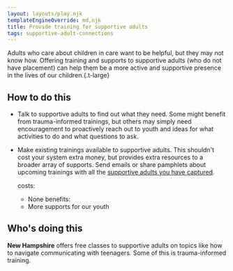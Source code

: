 ```yaml
---
layout: layouts/play.njk
templateEngineOverride: md,njk
title: Provide training for supportive adults
tags: supportive-adult-connections
---
```


Adults who care about children in care want to be helpful, but they may not know how. Offering training and supports to supportive adults (who do not have placement) can help them be a more active and supportive presence in the lives of our children.{.t-large}

## How to do this

* Talk to supportive adults to find out what they need. Some might benefit from trauma-informed trainings, but others may simply need encouragement to proactively reach out to youth and ideas for what activities to do and what questions to ask.

* Make existing trainings available to supportive adults. This shouldn't cost your system extra money, but provides extra resources to a broader array of supports. Send emails or share pamphlets about upcoming trainings with all the [supportive adults you have captured](/recommendations/ask-about-supportive-adults).

  costs:
    - None
  benefits:
    - More supports for our youth

## Who's doing this

**New Hampshire** offers free classes to supportive adults on topics like how to navigate communicating with teenagers. Some of this is trauma-informed training.